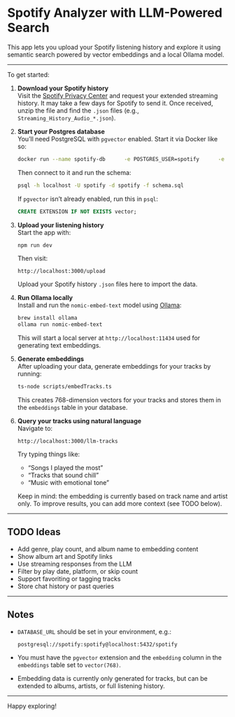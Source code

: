 # Spotify Analyzer with LLM-Powered Search

This app lets you upload your Spotify listening history and explore it using semantic search powered by vector embeddings and a local Ollama model.

---

To get started:

1. **Download your Spotify history**  
   Visit the [Spotify Privacy Center](https://www.spotify.com/us/account/privacy/) and request your extended streaming history. It may take a few days for Spotify to send it. Once received, unzip the file and find the `.json` files (e.g., `Streaming_History_Audio_*.json`).

2. **Start your Postgres database**  
   You’ll need PostgreSQL with `pgvector` enabled. Start it via Docker like so:

   ```bash
   docker run --name spotify-db      -e POSTGRES_USER=spotify      -e POSTGRES_PASSWORD=spotify      -e POSTGRES_DB=spotify      -p 5432:5432      -d postgres:15
   ```

   Then connect to it and run the schema:

   ```bash
   psql -h localhost -U spotify -d spotify -f schema.sql
   ```

   If `pgvector` isn’t already enabled, run this in `psql`:

   ```sql
   CREATE EXTENSION IF NOT EXISTS vector;
   ```

3. **Upload your listening history**  
   Start the app with:

   ```bash
   npm run dev
   ```

   Then visit:

   ```
   http://localhost:3000/upload
   ```

   Upload your Spotify history `.json` files here to import the data.

4. **Run Ollama locally**  
   Install and run the `nomic-embed-text` model using [Ollama](https://ollama.com):

   ```bash
   brew install ollama
   ollama run nomic-embed-text
   ```

   This will start a local server at `http://localhost:11434` used for generating text embeddings.

5. **Generate embeddings**  
   After uploading your data, generate embeddings for your tracks by running:

   ```bash
   ts-node scripts/embedTracks.ts
   ```

   This creates 768-dimension vectors for your tracks and stores them in the `embeddings` table in your database.

6. **Query your tracks using natural language**  
   Navigate to:

   ```
   http://localhost:3000/llm-tracks
   ```

   Try typing things like:

   - “Songs I played the most”
   - “Tracks that sound chill”
   - “Music with emotional tone”

   Keep in mind: the embedding is currently based on track name and artist only. To improve results, you can add more context (see TODO below).

---

## TODO Ideas

- Add genre, play count, and album name to embedding content
- Show album art and Spotify links
- Use streaming responses from the LLM
- Filter by play date, platform, or skip count
- Support favoriting or tagging tracks
- Store chat history or past queries

---

## Notes

- `DATABASE_URL` should be set in your environment, e.g.:

  ```
  postgresql://spotify:spotify@localhost:5432/spotify
  ```

- You must have the `pgvector` extension and the `embedding` column in the `embeddings` table set to `vector(768)`.

- Embedding data is currently only generated for tracks, but can be extended to albums, artists, or full listening history.

---

Happy exploring!
